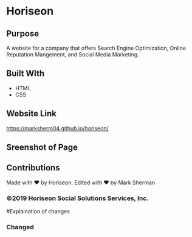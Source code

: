 # Horiseon

## Purpose
A website for a company that offers Search Engine Optimization, Online Reputation Mangement, and Social Media Marketing.

## Built WIth
* HTML
* CSS

## Website Link
https://marksherm04.github.io/horiseon/

## Sreenshot of Page


## Contributions
Made with ❤ by Horiseon. Edited with ❤️ by Mark Sherman

### ©️2019 Horiseon Social Solutions Services, Inc.

#Explaination of changes

### Changed <title> from “title” to “Horiseon” for SEO

### Changed <div> in <header> to <nav class=> and <div> to <nav> which enclosed the <ul>

### Updated style.css to reflect these changed from <div> to <nav> for the <header>
  
### Added "alt" attributes to all <img>


